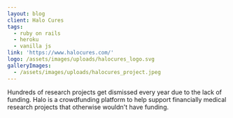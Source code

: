 ```yaml
---
layout: blog
client: Halo Cures
tags:
  - ruby on rails
  - heroku
  - vanilla js
link: 'https://www.halocures.com/'
logo: /assets/images/uploads/halocures_logo.svg
galleryImages:
  - /assets/images/uploads/halocures_project.jpeg
---
```

Hundreds of research projects get dismissed every year due to the lack of funding. Halo is a crowdfunding platform to help support financially medical research projects that otherwise wouldn't have funding.
